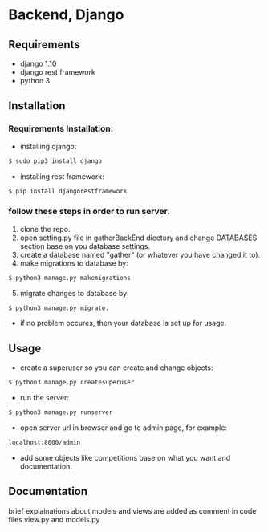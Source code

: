# Backend, Django

## Requirements

* django 1.10
* django rest framework
* python 3


## Installation

### Requirements Installation:
* installing django:
```bash
$ sudo pip3 install django
```
* installing rest framework:
```bash
$ pip install djangorestframework
```

### follow these steps in order to run server.
1. clone the repo.
2. open setting.py file in gatherBackEnd diectory and change DATABASES section base on you database settings.
3. create a database named "gather" (or whatever you have changed it to).
4. make migrations to database by:
```bash
$ python3 manage.py makemigrations
```
5. migrate changes to database by:
```bash
$ python3 manage.py migrate.
```
* if no problem occures, then your database is set up for usage.

## Usage

* create a superuser so you can create and change objects:
```bash
$ python3 manage.py createsuperuser
```

* run the server:
```bash
$ python3 manage.py runserver
```
* open server url in browser and go to admin page, for example:
```bash
localhost:8000/admin
```
* add some objects like competitions base on what you want and documentation.

## Documentation

brief explainations about models and views are added as comment in code files view.py and models.py

